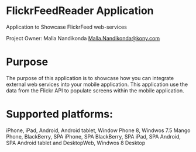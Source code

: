 FlickrFeedReader Application
=======================

Application to Showcase FlickrFeed web-services

Project Owner: Malla Nandikonda <Malla.Nandikonda@kony.com>

# Purpose
The purpose of this application is to showcase how you can integrate external web services into your mobile application. This application use the data from the Flickr API to populate screens within the mobile application.

# Supported platforms:
iPhone, iPad, Android, Android tablet, Window Phone 8, Windwos 7.5 Mango Phone, BlackBerry, SPA iPhone, SPA BlackBerry, SPA iPad, SPA Android, SPA Android tablet and DesktopWeb, Windwos 8 Desktop

